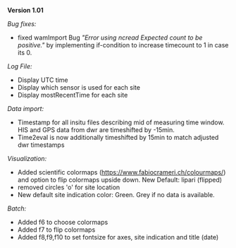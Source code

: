 **Version 1.01**

_Bug fixes:_
- fixed wamImport Bug _"Error using ncread
Expected count to be positive."_ by implementing if-condition to increase timecount to 1 in case its 0.

_Log File:_
- Display UTC time 
- Display which sensor is used for each site
- Display mostRecentTime for each site

_Data import:_
- Timestamp for all insitu files describing mid of measuring time window. HIS and GPS data from dwr are timeshifted by -15min.
- Time2eval is now additionally timeshifted by 15min to match adjusted dwr timestamps


_Visualization:_
- Added scientific colormaps (https://www.fabiocrameri.ch/colourmaps/) and option to flip colormaps upside down. New Default: lipari (flipped)
- removed circles 'o' for site location
- New default site indication color: Green. Grey if no data is available.

_Batch:_
- Added f6 to choose colormaps
- Added f7 to flip colormaps
- Added f8,f9,f10 to set fontsize for axes, site indication and title (date)
 
